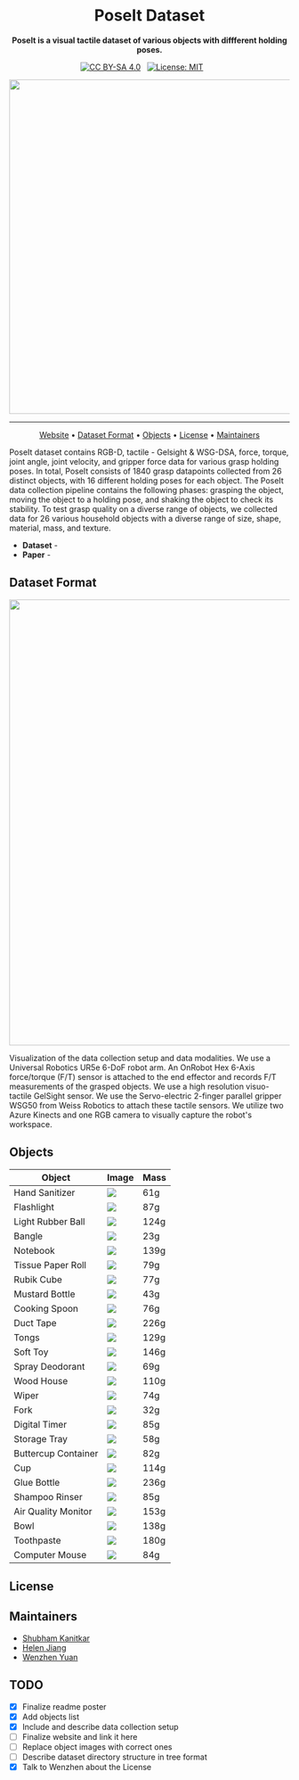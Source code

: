 <div align="center">

# PoseIt Dataset

**PoseIt is a visual tactile dataset of various objects with diffferent holding poses.**

[![CC BY-SA 4.0][cc-by-sa-shield]][cc-by-sa] &nbsp; [![License: MIT](https://img.shields.io/badge/License-MIT-yellow.svg)](https://opensource.org/licenses/MIT) &nbsp;&nbsp;&nbsp;&nbsp;&nbsp;&nbsp; 

[cc-by-sa]: http://creativecommons.org/licenses/by-sa/4.0/
[cc-by-sa-shield]: https://img.shields.io/badge/License-CC%20BY--SA%204.0-lightgrey.svg
  
<img src="https://github.com/CMURoboTouch/PoseIt/blob/main/figures/object_set.PNG" width="600px">
  
---
<p align="center">
<a href="https://labs.ri.cmu.edu/robotouch/poseit/">Website</a> •
<a href="#dataset-format">Dataset Format</a> •
<a href="#objects">Objects</a> •
<a href="#license">License</a> •
<a href="#maintainers">Maintainers</a>
</p>
 
</div>
PoseIt dataset contains RGB-D, tactile - Gelsight & WSG-DSA, force, torque, joint angle, joint velocity, and gripper force data for various grasp holding
poses. In total, PoseIt consists of 1840 grasp datapoints collected from 26 distinct objects, with 16 different holding poses for each object. The PoseIt
data collection pipeline contains the following phases: grasping the object, moving the object to a holding pose, and shaking the object to check its
stability. To test grasp quality on a diverse range of objects, we collected data for 26 various household objects with a diverse range of size, shape,
material, mass, and texture.

- **Dataset** - [](www.google.com)
- **Paper** - [](www.google.com)

## Dataset Format
<p align="center">
<img src="https://github.com/CMURoboTouch/PoseIt/blob/main/figures/data_modalities-1-1.png" width="800px"> 

</p>

Visualization of the data collection setup and data modalities. We use a Universal Robotics UR5e 6-DoF robot arm. An OnRobot Hex 6-Axis force/torque (F/T) sensor is attached to the end effector and records F/T measurements of the grasped objects. We use a high resolution visuo-tactile GelSight sensor. We use the Servo-electric 2-finger parallel gripper WSG50 from Weiss Robotics to attach these tactile sensors. We utilize two Azure Kinects and one RGB camera to visually capture the robot's workspace. 

## Objects

| Object  | Image | Mass |
| ------------- | ------------- | ------------- |
| Hand Sanitizer  | ![](https://github.com/CMURoboTouch/PoseIt/blob/main/objects/IMG_20210209_102931.jpg)  | 61g |
| Flashlight  | ![](https://github.com/CMURoboTouch/PoseIt/blob/main/objects/IMG_20210209_102940.jpg)  | 87g |
| Light Rubber Ball  | ![](https://github.com/CMURoboTouch/PoseIt/blob/main/objects/IMG_20210209_102948.jpg)  | 124g |
| Bangle  | ![](https://github.com/CMURoboTouch/PoseIt/blob/main/objects/IMG_20210209_102957.jpg)  | 23g |
| Notebook | ![](https://github.com/CMURoboTouch/PoseIt/blob/main/objects/IMG_20210209_103005.jpg)  | 139g |
| Tissue Paper Roll  | ![](https://github.com/CMURoboTouch/PoseIt/blob/main/objects/IMG_20210209_103015.jpg)  | 79g |
| Rubik Cube  | ![](https://github.com/CMURoboTouch/PoseIt/blob/main/objects/IMG_20210209_102931.jpg)  | 77g |
| Mustard Bottle  | ![](https://github.com/CMURoboTouch/PoseIt/blob/main/objects/IMG_20210209_102931.jpg)  | 43g |
| Cooking Spoon  | ![](https://github.com/CMURoboTouch/PoseIt/blob/main/objects/IMG_20210209_104356.jpg)  | 76g |
| Duct Tape  | ![](https://github.com/CMURoboTouch/PoseIt/blob/main/objects/IMG_20210209_102931.jpg)  | 226g |
| Tongs  | ![](https://github.com/CMURoboTouch/PoseIt/blob/main/objects/IMG_20210209_102931.jpg)  | 129g |
| Soft Toy  | ![](https://github.com/CMURoboTouch/PoseIt/blob/main/objects/IMG_20210209_102931.jpg)  | 146g |
| Spray Deodorant  | ![](https://github.com/CMURoboTouch/PoseIt/blob/main/objects/IMG_20210209_102931.jpg)  | 69g |
| Wood House  | ![](https://github.com/CMURoboTouch/PoseIt/blob/main/objects/IMG_20210209_102931.jpg)  | 110g |
| Wiper  | ![](https://github.com/CMURoboTouch/PoseIt/blob/main/objects/IMG_20210209_104349.jpg)  | 74g |
| Fork  | ![](https://github.com/CMURoboTouch/PoseIt/blob/main/objects/IMG_20210209_102931.jpg)  | 32g |
| Digital Timer  | ![](https://github.com/CMURoboTouch/PoseIt/blob/main/objects/IMG_20210209_102931.jpg)  | 85g |
| Storage Tray  | ![](https://github.com/CMURoboTouch/PoseIt/blob/main/objects/IMG_20210209_104254.jpg)  | 58g |
| Buttercup Container  | ![](https://github.com/CMURoboTouch/PoseIt/blob/main/objects/IMG_20210209_104031.jpg)  | 82g |
| Cup  | ![](https://github.com/CMURoboTouch/PoseIt/blob/main/objects/IMG_20210209_102931.jpg)  | 114g |
| Glue Bottle  | ![](https://github.com/CMURoboTouch/PoseIt/blob/main/objects/IMG_20210209_104341.jpg)  | 236g |
| Shampoo Rinser  | ![](https://github.com/CMURoboTouch/PoseIt/blob/main/objects/IMG_20210209_102931.jpg)  | 85g |
| Air Quality Monitor  | ![](https://github.com/CMURoboTouch/PoseIt/blob/main/objects/IMG_20210209_102931.jpg)  | 153g |
| Bowl  | ![](https://github.com/CMURoboTouch/PoseIt/blob/main/objects/IMG_20210209_102931.jpg)  | 138g |
| Toothpaste  | ![](https://github.com/CMURoboTouch/PoseIt/blob/main/objects/IMG_20210209_102931.jpg)  | 180g |
| Computer Mouse  | ![](https://github.com/CMURoboTouch/PoseIt/blob/main/objects/IMG_20210209_102931.jpg)  | 84g |

## License

## Maintainers
- [Shubham Kanitkar](skanitka@andrew.cmu.edu)
- [Helen Jiang](helenjia@andrew.cmu.edu)
- [Wenzhen Yuan](wenzheny@andrew.cmu.edu)

## TODO
- [x] Finalize readme poster
- [x] Add objects list
- [x] Include and describe data collection setup   
- [ ] Finalize website and link it here
- [ ] Replace object images with correct ones
- [ ] Describe dataset directory structure in tree format
- [x] Talk to Wenzhen about the License
